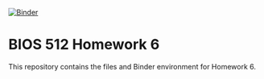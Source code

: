 [![Binder](https://mybinder.org/badge_logo.svg)](https://mybinder.org/v2/gh/jbsypher/BIOS_512_HW6/HEAD)

# BIOS 512 Homework 6

This repository contains the files and Binder environment for Homework 6.

